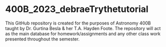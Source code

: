 # 400B_2023_debraeTrythetutorial

This GitHub repository is created for the purposes of Astronomy 400B taught by Dr. Gurtina Besla & her T.A. Hayden Foote.
The repository will act as the main database for homework/assignments and any other class work presented throughout the semester. 
